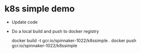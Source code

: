 # k8s simple demo

* Update code
* Do a local build and push to docker registry

    docker build -t gcr.io/spinnaker-1022/k8ssimple .
    docker push gcr.io/spinnaker-1022/k8ssimple

